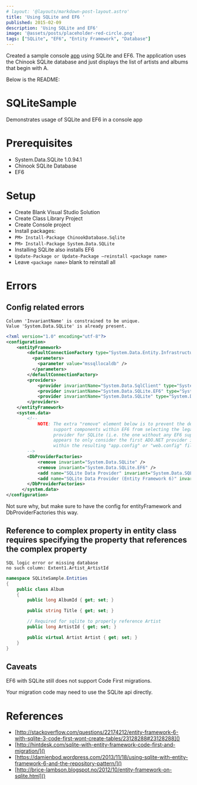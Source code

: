 ```yaml
---
# layout: '@layouts/markdown-post-layout.astro'
title: 'Using SQLite and EF6 '
published: 2015-02-09
description: 'Using SQLite and EF6'
image: '@assets/posts/placeholder-red-circle.png'
tags: ["SQLite", "EF6", "Entity Framework", "Database"]
---
```


Created a sample console [app](https://github.com/stormwild/SQLiteSample) using SQLite and EF6. The application uses the Chinook SQLite database and just displays the list of artists and albums that begin with A.

Below is the README:

# SQLiteSample

Demonstrates usage of SQLite and EF6 in a console app

# Prerequisites

* System.Data.SQLite 1.0.94.1
* Chinook SQLite Database
* EF6

# Setup

* Create Blank Visual Studio Solution
* Create Class Library Project
* Create Console project
* Install packages:
* `PM> Install-Package ChinookDatabase.Sqlite`
* `PM> Install-Package System.Data.SQLite`
* Installing SQLite also installs EF6
* `Update-Package or Update-Package –reinstall <package name>`
* Leave `<package name>` blank to reinstall all

# Errors

## Config related errors

    Column 'InvariantName' is constrained to be unique.  
    Value 'System.Data.SQLite' is already present.

```xml
<?xml version="1.0" encoding="utf-8"?>
<configuration>
    <entityFramework>
        <defaultConnectionFactory type="System.Data.Entity.Infrastructure.LocalDbConnectionFactory, EntityFramework">
          <parameters>
            <parameter value="mssqllocaldb" />
          </parameters>
        </defaultConnectionFactory>
        <providers>
            <provider invariantName="System.Data.SqlClient" type="System.Data.Entity.SqlServer.SqlProviderServices, EntityFramework.SqlServer" />
            <provider invariantName="System.Data.SQLite.EF6" type="System.Data.SQLite.EF6.SQLiteProviderServices, System.Data.SQLite.EF6" />
            <provider invariantName="System.Data.SQLite" type="System.Data.SQLite.EF6.SQLiteProviderServices, System.Data.SQLite.EF6" />
        </providers>
    </entityFramework>
    <system.data>
        <!--
            NOTE: The extra "remove" element below is to prevent the design-time
                  support components within EF6 from selecting the legacy ADO.NET
                  provider for SQLite (i.e. the one without any EF6 support).  It
                  appears to only consider the first ADO.NET provider in the list
                  within the resulting "app.config" or "web.config" file.
        -->
        <DbProviderFactories>
            <remove invariant="System.Data.SQLite" />
            <remove invariant="System.Data.SQLite.EF6" />
            <add name="SQLite Data Provider" invariant="System.Data.SQLite" description=".NET Framework Data Provider for SQLite" type="System.Data.SQLite.SQLiteFactory, System.Data.SQLite" />
            <add name="SQLite Data Provider (Entity Framework 6)" invariant="System.Data.SQLite.EF6" description=".NET Framework Data Provider for SQLite (Entity Framework 6)" type="System.Data.SQLite.EF6.SQLiteProviderFactory, System.Data.SQLite.EF6" />
        </DbProviderFactories>
      </system.data>
</configuration>
```

Not sure why, but make sure to have the config for entityFramework and DbProviderFactories this way.

## Reference to complex property in entity class requires specifying the property that references the complex property

    SQL logic error or missing database
    no such column: Extent1.Artist_ArtistId

```csharp
namespace SQLiteSample.Entities
{
    public class Album
    {
        public long AlbumId { get; set; }

        public string Title { get; set; }

        // Required for sqlite to properly reference Artist
        public long ArtistId { get; set; } 

        public virtual Artist Artist { get; set; }
    }
}
```

## Caveats

EF6 with SQLite still does not support Code First migrations.

Your migration code may need to use the SQLite api directly.

# References

* [http://stackoverflow.com/questions/22174212/entity-framework-6-with-sqlite-3-code-first-wont-create-tables/23128288#23128288]()
* [http://hintdesk.com/sqlite-with-entity-framework-code-first-and-migration/]()
* [https://damienbod.wordpress.com/2013/11/18/using-sqlite-with-entity-framework-6-and-the-repository-pattern/]()
* [http://brice-lambson.blogspot.no/2012/10/entity-framework-on-sqlite.html]()

